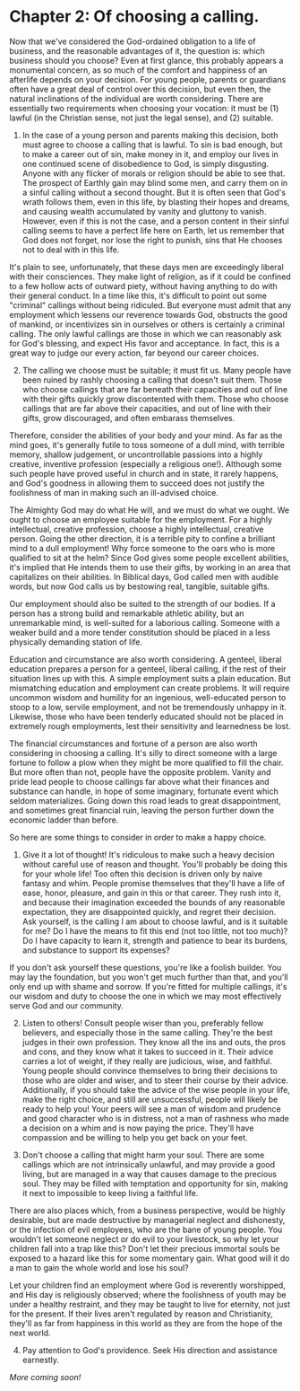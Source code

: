 # Chapter 2: Of choosing a calling.

Now that we've considered the God-ordained obligation to a life of business, and the reasonable advantages of it, the question is: which business should you choose? Even at first glance, this probably appears a monumental concern, as so much of the comfort and happiness of an afterlife depends on your decision. For young people, parents or guardians often have a great deal of control over this decision, but even then, the natural inclinations of the individual are worth considering. There are essentially two requirements when choosing your vocation: it must be (1) lawful (in the Christian sense, not just the legal sense), and (2) suitable.

1. In the case of a young person and parents making this decision, both must agree to choose a calling that is lawful. To sin is bad enough, but to make a career out of sin, make money in it, and employ our lives in one continued scene of disobedience to God, is simply disgusting. Anyone with any flicker of morals or religion should be able to see that. The prospect of Earthly gain may blind some men, and carry them on in a sinful calling without a second thought. But it is often seen that God's wrath follows them, even in this life, by blasting their hopes and dreams, and causing wealth accumulated by vanity and gluttony to vanish. However, even if this is not the case, and a person content in their sinful calling seems to have a perfect life here on Earth, let us remember that God does not forget, nor lose the right to punish, sins that He chooses not to deal with in this life.

It's plain to see, unfortunately, that these days men are exceedingly liberal with their consciences. They make light of religion, as if it could be confined to a few hollow acts of outward piety, without having anything to do with their general conduct. In a time like this, it's difficult to point out some "criminal" callings without being ridiculed. But everyone must admit that any employment which lessens our reverence towards God, obstructs the good of mankind, or incentivizes sin in ourselves or others is certainly a criminal calling. The only lawful callings are those in which we can reasonably ask for God's blessing, and expect His favor and acceptance. In fact, this is a great way to judge our every action, far beyond our career choices.

2. The calling we choose must be suitable; it must fit us. Many people have been ruined by rashly choosing a calling that doesn't suit them. Those who choose callings that are far beneath their capacities and out of line with their gifts quickly grow discontented with them. Those who choose callings that are far above their capacities, and out of line with their gifts, grow discouraged, and often embarass themselves.

Therefore, consider the abilities of your body and your mind. As far as the mind goes, it's generally futile to toss someone of a dull mind, with terrible memory, shallow judgement, or uncontrollable passions into a highly creative, inventive profession (especially a religious one!). Although some such people have proved useful in church and in state, it rarely happens, and God's goodness in allowing them to succeed does not justify the foolishness of man in making such an ill-advised choice.

The Almighty God may do what He will, and we must do what we ought. We ought to choose an employee suitable for the employment. For a highly intellectual, creative profession, choose a highly intellectual, creative person. Going the other direction, it is a terrible pity to confine a brilliant mind to a dull employment! Why force someone to the oars who is more qualified to sit at the helm? Since God gives some people excellent abilities, it's implied that He intends them to use their gifts, by working in an area that capitalizes on their abilities. In Biblical days, God called men with audible words, but now God calls us by bestowing real, tangible, suitable gifts.

Our employment should also be suited to the strength of our bodies. If a person has a strong build and remarkable athletic ability, but an unremarkable mind, is well-suited for a laborious calling. Someone with a weaker build and a more tender constitution should be placed in a less physically demanding station of life.

Education and circumstance are also worth considering. A genteel, liberal education prepares a person for a genteel, liberal calling, if the rest of their situation lines up with this. A simple employment suits a plain education. But mismatching education and employment can create problems. It will require uncommon wisdom and humility for an ingenious, well-educated person to stoop to a low, servile employment, and not be tremendously unhappy in it. Likewise, those who have been tenderly educated should not be placed in extremely rough employments, lest their sensitivity and learnedness be lost.

The financial circumstances and fortune of a person are also worth considering in choosing a calling. It's silly to direct someone with a large fortune to follow a plow when they might be more qualified to fill the chair. But more often than not, people have the opposite problem. Vanity and pride lead people to choose callings far above what their finances and substance can handle, in hope of some imaginary, fortunate event which seldom materializes. Going down this road leads to great disappointment, and sometimes great financial ruin, leaving the person further down the economic ladder than before.

So here are some things to consider in order to make a happy choice.

1. Give it a lot of thought! It's ridiculous to make such a heavy decision without careful use of reason and thought. You'll probably be doing this for your whole life! Too often this decision is driven only by naive fantasy and whim. People promise themselves that they'll have a life of ease, honor, pleasure, and gain in this or that career. They rush into it, and because their imagination exceeded the bounds of any reasonable expectation, they are disappointed quickly, and regret their decision. Ask yourself, is the calling I am about to choose lawful, and is it suitable for me? Do I have the means to fit this end (not too little, not too much)? Do I have capacity to learn it, strength and patience to bear its burdens, and substance to support its expenses?

If you don't ask yourself these questions, you're like a foolish builder. You may lay the foundation, but you won't get much further than that, and you'll only end up with shame and sorrow. If you're fitted for multiple callings, it's our wisdom and duty to choose the one in which we may most effectively serve God and our community.

2. Listen to others! Consult people wiser than you, preferably fellow believers, and especially those in the same calling. They're the best judges in their own profession. They know all the ins and outs, the pros and cons, and they know what it takes to succeed in it. Their advice carries a lot of weight, if they really are judicious, wise, and faithful. Young people should convince themselves to bring their decisions to those who are older and wiser, and to steer their course by their advice. Additionally, if you should take the advice of the wise people in your life, make the right choice, and still are unsuccessful, people will likely be ready to help you! Your peers will see a man of wisdom and prudence and good character who is in distress, not a man of rashness who made a decision on a whim and is now paying the price. They'll have compassion and be willing to help you get back on your feet.

3. Don't choose a calling that might harm your soul. There are some callings which are not intrinsically unlawful, and may provide a good living, but are managed in a way that causes damage to the precious soul. They may be filled with temptation and opportunity for sin, making it next to impossible to keep living a faithful life.

There are also places which, from a business perspective, would be highly desirable, but are made destructive by managerial neglect and dishonesty, or the infection of evil employees, who are the bane of young people. You wouldn't let someone neglect or do evil to your livestock, so why let your children fall into a trap like this? Don't let their precious immortal souls be exposed to a hazard like this for some momentary gain. What good will it do a man to gain the whole world and lose his soul?

Let your children find an employment where God is reverently worshipped, and His day is religiously observed; where the foolishness of youth may be under a healthy restraint, and they may be taught to live for eternity, not just for the present. If their lives aren't regulated by reason and Christianity, they'll as far from happiness in this world as they are from the hope of the next world.

4. Pay attention to God's providence. Seek His direction and assistance earnestly.

*More coming soon!*
